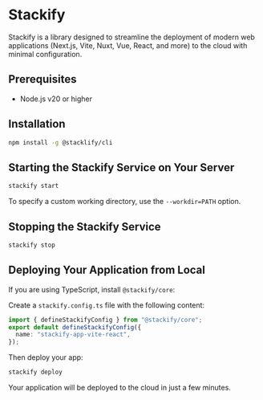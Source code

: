 
# Stackify

Stackify is a library designed to streamline the deployment of modern web applications (Next.js, Vite, Nuxt, Vue, React, and more) to the cloud with minimal configuration.

## Prerequisites

- Node.js v20 or higher

## Installation

```bash
npm install -g @stacklify/cli
```

## Starting the Stackify Service on Your Server

```bash
stackify start
```

To specify a custom working directory, use the `--workdir=PATH` option.

## Stopping the Stackify Service

```bash
stackify stop
```

## Deploying Your Application from Local

If you are using TypeScript, install `@stackify/core`:

Create a `stackify.config.ts` file with the following content:

```typescript
import { defineStackifyConfig } from "@stackify/core";
export default defineStackifyConfig({
  name: "stackify-app-vite-react",
});
```

Then deploy your app:

```bash
stackify deploy
```

Your application will be deployed to the cloud in just a few minutes.